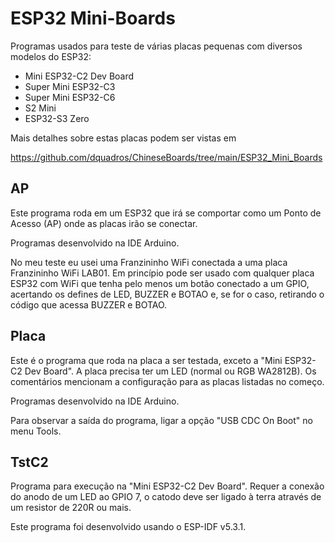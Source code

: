 # ESP32 Mini-Boards

Programas usados para teste de várias placas pequenas com diversos modelos do ESP32:

* Mini ESP32-C2 Dev Board
* Super Mini ESP32-C3
* Super Mini ESP32-C6
* S2 Mini
* ESP32-S3 Zero

Mais detalhes sobre estas placas podem ser vistas em

https://github.com/dquadros/ChineseBoards/tree/main/ESP32_Mini_Boards

## AP

Este programa roda em um ESP32 que irá se comportar como um Ponto de Acesso (AP) onde as placas irão se conectar.

Programas desenvolvido na IDE Arduino.

No meu teste eu usei uma Franzininho WiFi conectada a uma placa Franzininho WiFi LAB01. Em princípio pode ser usado com qualquer placa ESP32 com WiFi que tenha pelo menos um botão conectado a um GPIO, acertando os defines de LED, BUZZER e BOTAO e, se for o caso, retirando o código que acessa BUZZER e BOTAO.

## Placa

Este é o programa que roda na placa a ser testada, exceto a "Mini ESP32-C2 Dev Board". A placa precisa ter um LED (normal ou RGB WA2812B). Os comentários mencionam a configuração para as placas listadas no começo.

Programas desenvolvido na IDE Arduino.

Para observar a saída do programa, ligar a opção "USB CDC On Boot" no menu Tools.

## TstC2

Programa para execução na "Mini ESP32-C2 Dev Board". Requer a conexão do anodo de um LED ao GPIO 7, o catodo deve ser ligado à terra através de um resistor de 220R ou mais.

Este programa foi desenvolvido usando o ESP-IDF v5.3.1.
